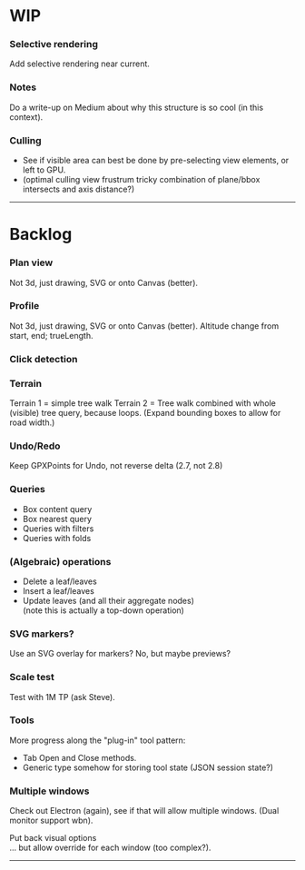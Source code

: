

# WIP

### Selective rendering
Add selective rendering near current.

### Notes
Do a write-up on Medium about why this structure is so cool (in this context).

### Culling
- See if visible area can best be done by pre-selecting view elements, or left to GPU.
- (optimal culling view frustrum tricky combination of plane/bbox intersects and axis distance?)

---

# Backlog

### Plan view
Not 3d, just drawing, SVG or onto Canvas (better).

### Profile
Not 3d, just drawing, SVG or onto Canvas (better).
Altitude change from start, end; trueLength.

### Click detection

### Terrain

Terrain 1 = simple tree walk
Terrain 2 = Tree walk combined with whole (visible) tree query, because loops.
(Expand bounding boxes to allow for road width.)

### Undo/Redo
Keep GPXPoints for Undo, not reverse delta (2.7, not 2.8)

### Queries
- Box content query
- Box nearest query
- Queries with filters
- Queries with folds

### (Algebraic) operations
- Delete a leaf/leaves
- Insert a leaf/leaves
- Update leaves (and all their aggregate nodes)  
  (note this is actually a top-down operation)

### SVG markers?
Use an SVG overlay for markers? No, but maybe previews?

### Scale test
Test with 1M TP (ask Steve).

### Tools
More progress along the "plug-in" tool pattern:
- Tab Open and Close methods.
- Generic type somehow for storing tool state (JSON session state?)

### Multiple windows

Check out Electron (again), see if that will allow multiple windows. (Dual monitor support wbn).

Put back visual options  
... but allow override for each window (too complex?).

---



